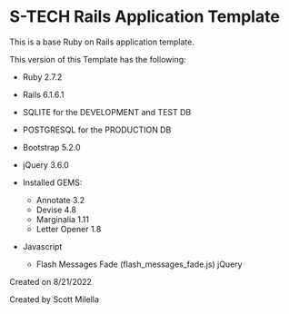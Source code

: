 # S-TECH Rails Application Template

This is a base Ruby on Rails application template.

This version of this Template has the following:

* Ruby 2.7.2
* Rails 6.1.6.1
* SQLITE for the DEVELOPMENT and TEST DB
* POSTGRESQL for the PRODUCTION DB
* Bootstrap 5.2.0
* jQuery 3.6.0

 
* Installed GEMS: 
  * Annotate 3.2 
  * Devise 4.8
  * Marginalia 1.11
  * Letter Opener 1.8
   

* Javascript
  * Flash Messages Fade (flash_messages_fade.js) jQuery


Created on 8/21/2022

Created by Scott Milella

